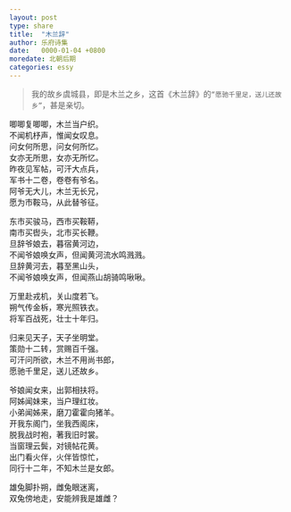 ```yaml
---
layout: post
type: share
title:  "木兰辞"
author: 乐府诗集
date:   0000-01-04 +0800
moredate: 北朝后期
categories: essy
---
```


> 我的故乡虞城县，即是木兰之乡，这首《木兰辞》的`“愿驰千里足，送儿还故乡”`，甚是亲切。

唧唧复唧唧，木兰当户织。  
不闻机杼声，惟闻女叹息。  
问女何所思，问女何所忆。  
女亦无所思，女亦无所忆。  
昨夜见军帖，可汗大点兵，  
军书十二卷，卷卷有爷名。  
阿爷无大儿，木兰无长兄，  
愿为市鞍马，从此替爷征。  

东市买骏马，西市买鞍鞯，  
南市买辔头，北市买长鞭。  
旦辞爷娘去，暮宿黄河边，  
不闻爷娘唤女声，但闻黄河流水鸣溅溅。  
旦辞黄河去，暮至黑山头，  
不闻爷娘唤女声，但闻燕山胡骑鸣啾啾。  

万里赴戎机，关山度若飞。  
朔气传金柝，寒光照铁衣。  
将军百战死，壮士十年归。  

归来见天子，天子坐明堂。  
策勋十二转，赏赐百千强。  
可汗问所欲，木兰不用尚书郎，  
愿驰千里足，送儿还故乡。  

爷娘闻女来，出郭相扶将。  
阿姊闻妹来，当户理红妆。  
小弟闻姊来，磨刀霍霍向猪羊。  
开我东阁门，坐我西阁床，  
脱我战时袍，著我旧时裳。  
当窗理云鬓，对镜帖花黄。  
出门看火伴，火伴皆惊忙，  
同行十二年，不知木兰是女郎。  

雄兔脚扑朔，雌兔眼迷离，  
双兔傍地走，安能辨我是雄雌？  
